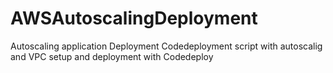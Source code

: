 # AWSAutoscalingDeployment
Autoscaling application Deployment 
Codedeployment script with autoscalig and VPC setup and deployment with Codedeploy

